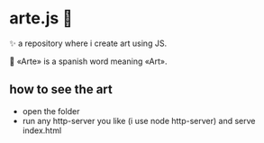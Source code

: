 # arte.js 🎨

✨ a repository where i create art using JS.

📖 «Arte» is a spanish word meaning «Art». 

## how to see the art
- open the folder
- run any http-server you like (i use node http-server) and serve index.html
